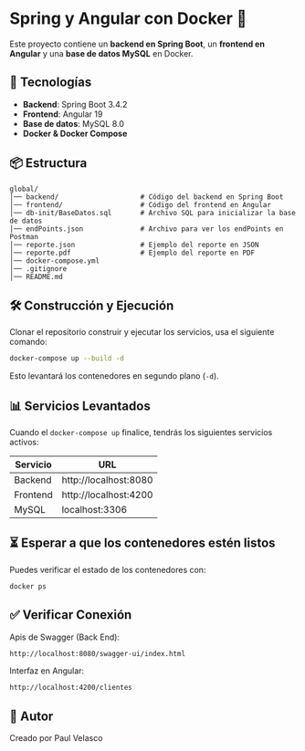 # Spring y Angular con Docker 🐳

Este proyecto contiene un **backend en Spring Boot**, un **frontend en Angular** y una **base de datos MySQL** en Docker.

## 🚀 Tecnologías
- **Backend**: Spring Boot 3.4.2
- **Frontend**: Angular 19
- **Base de datos**: MySQL 8.0
- **Docker & Docker Compose**

## 📦 Estructura
```
global/
│── backend/                    # Código del backend en Spring Boot
│── frontend/                   # Código del frontend en Angular
│── db-init/BaseDatos.sql       # Archivo SQL para inicializar la base de datos
│── endPoints.json              # Archivo para ver los endPoints en Postman
│── reporte.json                # Ejemplo del reporte en JSON
│── reporte.pdf                 # Ejemplo del reporte en PDF
│── docker-compose.yml
│── .gitignore
│── README.md
```

## 🛠️ Construcción y Ejecución
Clonar el repositorio construir y ejecutar los servicios, usa el siguiente comando:

```sh
docker-compose up --build -d
```

Esto levantará los contenedores en segundo plano (`-d`).

## 📊 Servicios Levantados
Cuando el `docker-compose up` finalice, tendrás los siguientes servicios activos:

| Servicio | URL |
|----------|----|
| Backend | http://localhost:8080 |
| Frontend | http://localhost:4200 |
| MySQL | localhost:3306 |

## ⏳ Esperar a que los contenedores estén listos
Puedes verificar el estado de los contenedores con:
```sh
docker ps
```

## ✅ Verificar Conexión
Apis de Swagger (Back End):
```sh
http://localhost:8080/swagger-ui/index.html
```
Interfaz en Angular:
```sh
http://localhost:4200/clientes
```


## 👀 Autor
Creado por Paul Velasco